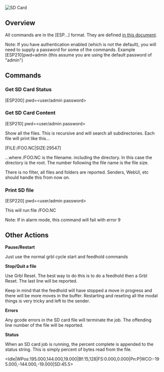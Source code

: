 ![SD Card](http://www.buildlog.net/blog/wp-content/uploads/2018/08/pny_micro_sd_card-150x150.jpeg)

## Overview

All commands are in the [ESP...] format. They are defined [in this document](https://github.com/bdring/Grbl_Esp32/blob/master/doc/Commands.txt).

Note: If you have authentication enabled (which is not the default), you will need to supply a password for some of the commands. Example [ESP210]pwd=admin  (this assume you are using the default password of "admin")

## Commands

### Get SD Card Status
[ESP200] pwd=<user/admin password>

### Get SD Card Content
[ESP210] pwd=<user/admin password>

Show all the files. This is recursive and will search all subdirectories. Each file will print like this...

[FILE:/FOO.NC|SIZE:29547]

...where /FOO.NC is the filename. including the directory. In this case the directory is the root. The number following the file name is the file size.

There is no filter, all files and folders are reported. Senders, WebUI, etc should handle this from now on.

### Print SD file
[ESP220] <Filename> pwd=<user/admin password>

This will run file /FOO.NC 

Note: If in alarm mode, this command will fail with error 9



## Other Actions

**Pause/Restart**

Just use the normal grbl cycle start and feedhold commands

**Stop/Quit a file**

Use Grbl Reset. The best way to do this is to do a feedhold then a Grbl Reset. The last line will be reported.

Keep in mind that the feedhold will have stopped a move in progress and there will be more moves in the buffer. Restarting and reseting all the modal things is very tricky and left to the sender.

**Errors**

Any gcode errors in the SD card file will terminate the job. The offending line number of the file will be reported.

**Status**

When an SD card job is running, the percent complete is appended to the status string. This is simply percent of bytes read from the file.

<Idle|WPos:195.000,144.000,19.000|Bf:15,128|FS:0.000,0.000|Pn:P|WCO:-195.000,-144.000,-19.000|SD:45.5> 

